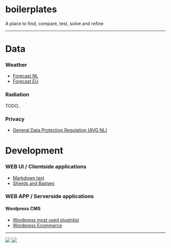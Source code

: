 # boilerplates

A place to find, compare, test, solve and refine


--- 

# Data 

### Weather
  - [Forecast NL](https://github.com/webbouwer/boilerplates/tree/master/data/nature/weather/forecast/NL)
  - [Forecast EU](https://github.com/webbouwer/boilerplates/tree/master/data/nature/weather/forecast/EU)

### Radiation
TODO..

### Privacy
  - [General Data Protection Regulation (AVG NL)](https://github.com/webbouwer/boilerplates/tree/master/data/privacy/GDPR)

# Development

### WEB UI / Clientside applications

  - [Markdown text](https://github.com/webbouwer/boilerplates/blob/master/programming/technology/web/markdown.md)
  - [Shields and Badges](https://github.com/webbouwer/boilerplates/blob/master/webcode/markup/shields_and_badges.md)

  
### WEB APP / Serverside applications

#### Wordpress CMS
  - [Wordpress most used pluginlist](https://github.com/webbouwer/boilerplates/tree/master/programming/technology/web/application/wordpress/pluginlist)
  - [Wordpress Ecommerce](https://github.com/webbouwer/boilerplates/tree/master/programming/technology/web/application/wordpress/webshop)


--- 

[<img src="https://img.shields.io/badge/Webdesign Den Haag-Boiling-red.svg"/>](https://webdesigndenhaag.net) 
 [<img src="https://img.shields.io/badge/Webbouwer-gists-blue.svg"/>](https://gist.github.com/webbouwer/)  


